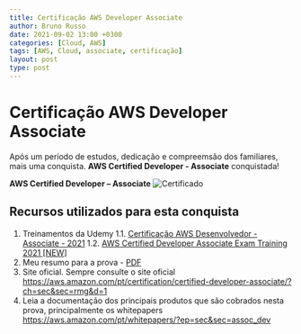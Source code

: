 ```yaml
---
title: Certificação AWS Developer Associate
author: Bruno Russo
date: 2021-09-02 13:00 +0300
categories: [Cloud, AWS]
tags: [AWS, Cloud, associate, certificação]
layout: post
type: post
---
```

# **Certificação AWS Developer Associate**
Após um período de estudos, dedicação e compreemsão dos familiares, mais uma conquista. **AWS Certified Developer - Associate** conquistada!

**AWS Certified Developer – Associate**
![Certificado](https://www.brunorusso.com.br/assets/aws-developer-associate.png)


## **Recursos utilizados para esta conquista**

1. Treinamentos da Udemy
1.1. [Certificação AWS Desenvolvedor - Associate - 2021](https://www.udemy.com/share/101sHG3@QjD9p3N81Aro7mYKDgRi0-O3fvzJBYYNICs88G2uE9Qgw7hwc4pasqffk9eFFvlw/)
1.2. [AWS Certified Developer Associate Exam Training 2021 [NEW]](https://www.udemy.com/share/102Q1e3@EZ6GyA1nYJHBEsMbi9VtA3Qpf4bXK-ZzC6aYRBU1bTpliD8zh8PJYC8zvEEJQt1Y/
)
2. Meu resumo para a prova - [PDF](https://www.brunorusso.com.br/assets/meu-resumo-para-prova-developer-associate.pdf)
3. Site oficial. Sempre consulte o site oficial https://aws.amazon.com/pt/certification/certified-developer-associate/?ch=sec&sec=rmg&d=1
4. Leia a documentação dos principais produtos que são cobrados nesta prova, principalmente os whitepapers https://aws.amazon.com/pt/whitepapers/?ep=sec&sec=assoc_dev

